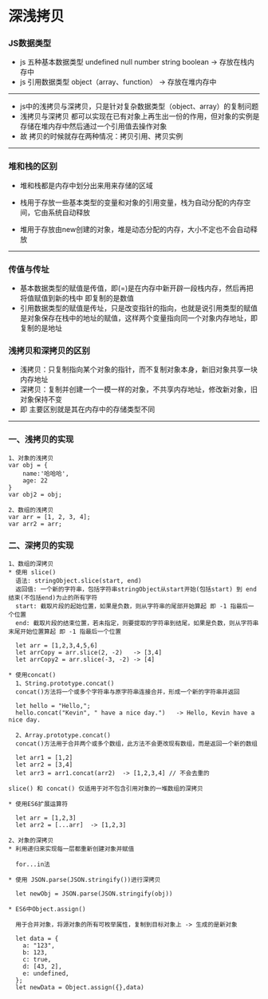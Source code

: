 # 深浅拷贝
### JS数据类型
* js 五种基本数据类型 undefined null number string boolean -> 存放在栈内存中
* js 引用数据类型 object（array、function）  -> 存放在堆内存中
------------------------------------------------------------------
* js中的浅拷贝与深拷贝，只是针对复杂数据类型（object、array）的复制问题
* 浅拷贝与深拷贝 都可以实现在已有对象上再生出一份的作用，但对象的实例是存储在堆内存中然后通过一个引用值去操作对象
* 故 拷贝的时候就存在两种情况：拷贝引用、拷贝实例
------------------------------------------------------------------
### 堆和栈的区别
* 堆和栈都是内存中划分出来用来存储的区域

* 栈用于存放一些基本类型的变量和对象的引用变量，栈为自动分配的内存空间，它由系统自动释放
* 堆用于存放由new创建的对象，堆是动态分配的内存，大小不定也不会自动释放
------------------------------------------------------------------
### 传值与传址
* 基本数据类型的赋值是传值，即(=)是在内存中新开辟一段栈内存，然后再把将值赋值到新的栈中 即复制的是数值
* 引用数据类型的赋值是传址，只是改变指针的指向，也就是说引用类型的赋值是对象保存在栈中的地址的赋值，这样两个变量指向同一个对象内存地址，即复制的是地址 

### 浅拷贝和深拷贝的区别
* 浅拷贝：只复制指向某个对象的指针，而不复制对象本身，新旧对象共享一块内存地址
* 深拷贝：复制并创建一个一模一样的对象，不共享内存地址，修改新对象，旧对象保持不变
* 即 主要区别就是其在内存中的存储类型不同
------------------------------------------------------------------
### 一、浅拷贝的实现
```$xslt
1、对象的浅拷贝
var obj = {
    name:'哈哈哈',
    age: 22
}
var obj2 = obj;
```
```$xslt
2、数组的浅拷贝
var arr = [1, 2, 3, 4];
var arr2 = arr;
```
### 二、深拷贝的实现
```$xslt
1、数组的深拷贝
* 使用 slice() 
  语法: stringObject.slice(start, end) 
  返回值: 一个新的字符串，包括字符串stringObject从start开始(包括start) 到 end结束(不包括end)为止的所有字符
  start: 截取片段的起始位置，如果是负数，则从字符串的尾部开始算起 即 -1 指最后一个位置 
  end: 截取片段的结束位置，若未指定，则要提取的字符串到结尾，如果是负数，则从字符串末尾开始位置算起 即 -1 指最后一个位置
  
  let arr = [1,2,3,4,5,6]
  let arrCopy = arr.slice(2, -2)   -> [3,4]
  let arrCopy2 = arr.slice(-3, -2) -> [4]
 
* 使用concat()
  1、String.prototype.concat()
  concat()方法将一个或多个字符串与原字符串连接合并，形成一个新的字符串并返回
  
  let hello = "Hello,";
  hello.concat("Kevin", " have a nice day.")   -> Hello, Kevin have a nice day.
  
  2、Array.prototype.concat()
  concat()方法用于合并两个或多个数组，此方法不会更改现有数组，而是返回一个新的数组
  
  let arr1 = [1,2]
  let arr2 = [3,4]
  let arr3 = arr1.concat(arr2)  -> [1,2,3,4] // 不会去重的
  
slice() 和 concat() 仅适用于对不包含引用对象的一堆数组的深拷贝
  
* 使用ES6扩展运算符

  let arr = [1,2,3]
  let arr2 = [...arr]  -> [1,2,3]
```
```$xslt
2、对象的深拷贝
* 利用递归来实现每一层都重新创建对象并赋值
  
  for...in法

* 使用 JSON.parse(JSON.stringify())进行深拷贝

  let newObj = JSON.parse(JSON.stringify(obj))
 
* ES6中Object.assign() 
  
  用于合并对象，将源对象的所有可枚举属性，复制到目标对象上 -> 生成的是新对象
  
  let data = {
    a: "123",
    b: 123,
    c: true,
    d: [43, 2],
    e: undefined,
  };
  let newData = Object.assign({},data) 

```
